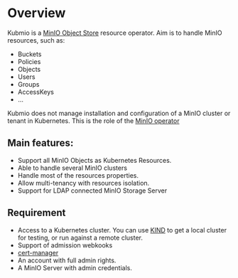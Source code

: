 
# Overview

Kubmio is a [MinIO Object Store](https://min.io/) resource operator. Aim is to handle MinIO resources, such as:

- Buckets
- Policies
- Objects
- Users
- Groups
- AccessKeys
- ...

Kubmio does not manage installation and configuration of a MinIO cluster or tenant in Kubernetes. This is the role of the [MinIO operator](https://github.com/minio/operator)

## Main features:

- Support all MinIO Objects as Kubernetes Resources.
- Able to handle several MinIO clusters
- Handle most of the resources properties.
- Allow multi-tenancy with resources isolation.
- Support for LDAP connected MinIO Storage Server

## Requirement

- Access to a Kubernetes cluster. You can use [KIND](https://sigs.k8s.io/kind) to get a local cluster for testing, or run against a remote cluster.
- Support of admission webkooks
- [cert-manager](https://cert-manager.io/)
- An account with full admin rights.
- A MinIO Server with admin credentials.
